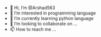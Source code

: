 - 👋 Hi, I’m @Arshad563
- 👀 I’m interested in programming language
- 🌱 I’m currently learning python language
- 💞️ I’m looking to collaborate on ...
- 📫 How to reach me ...

<!---
Arshad563/Arshad563 is a ✨ special ✨ repository because its `README.md` (this file) appears on your GitHub profile.
You can click the Preview link to take a look at your changes.
--->
